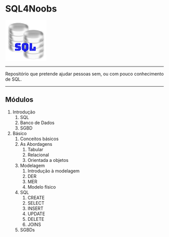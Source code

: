 # SQL4Noobs

<p align="center">

![SQL Image](images/sql.png)
</p>

---
Repositório que pretende ajudar pessoas sem, ou com pouco conhecimento de SQL.

---
## Módulos

1. Introdução
    1. SQL
    2. Banco de Dados
    3. SGBD
2. Básico
    1. Conceitos básicos
    2. As Abordagens
        1. Tabular
        2. Relacional
        3. Orientada a objetos
    3. Modelagem
        1. Introdução à modelagem
        2. DER
        3. MER
        4. Modelo físico
    4. SQL
        1. CREATE
        2. SELECT
        3. INSERT
        4. UPDATE
        5. DELETE
        6. JOINS
    5. SGBDs